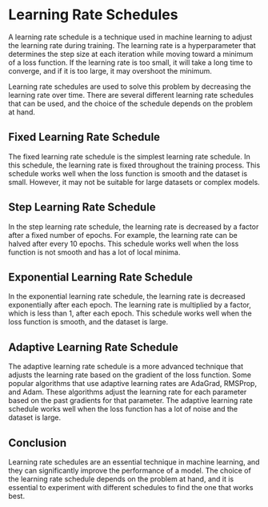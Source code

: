 # Learning Rate Schedules

A learning rate schedule is a technique used in machine learning to adjust the learning rate during training. The learning rate is a hyperparameter that determines the step size at each iteration while moving toward a minimum of a loss function. If the learning rate is too small, it will take a long time to converge, and if it is too large, it may overshoot the minimum. 

Learning rate schedules are used to solve this problem by decreasing the learning rate over time. There are several different learning rate schedules that can be used, and the choice of the schedule depends on the problem at hand. 

## Fixed Learning Rate Schedule

The fixed learning rate schedule is the simplest learning rate schedule. In this schedule, the learning rate is fixed throughout the training process. This schedule works well when the loss function is smooth and the dataset is small. However, it may not be suitable for large datasets or complex models.

## Step Learning Rate Schedule

In the step learning rate schedule, the learning rate is decreased by a factor after a fixed number of epochs. For example, the learning rate can be halved after every 10 epochs. This schedule works well when the loss function is not smooth and has a lot of local minima. 

## Exponential Learning Rate Schedule

In the exponential learning rate schedule, the learning rate is decreased exponentially after each epoch. The learning rate is multiplied by a factor, which is less than 1, after each epoch. This schedule works well when the loss function is smooth, and the dataset is large. 

## Adaptive Learning Rate Schedule

The adaptive learning rate schedule is a more advanced technique that adjusts the learning rate based on the gradient of the loss function. Some popular algorithms that use adaptive learning rates are AdaGrad, RMSProp, and Adam. These algorithms adjust the learning rate for each parameter based on the past gradients for that parameter. The adaptive learning rate schedule works well when the loss function has a lot of noise and the dataset is large. 

## Conclusion

Learning rate schedules are an essential technique in machine learning, and they can significantly improve the performance of a model. The choice of the learning rate schedule depends on the problem at hand, and it is essential to experiment with different schedules to find the one that works best.
